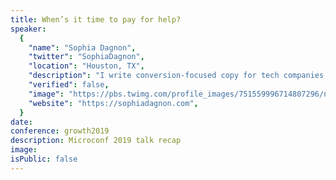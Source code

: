 ```yaml
---
title: When’s it time to pay for help?
speaker:
  {
    "name": "Sophia Dagnon",
    "twitter": "SophiaDagnon",
    "location": "Houston, TX",
    "description": "I write conversion-focused copy for tech companies by getting into your customers' heads using strictly non-invasive tactics.",
    "verified": false,
    "image": "https://pbs.twimg.com/profile_images/751559996714807296/ni83lb2U.jpg",
    "website": "https://sophiadagnon.com",
  }
date:
conference: growth2019
description: Microconf 2019 talk recap
image:
isPublic: false
---
```

